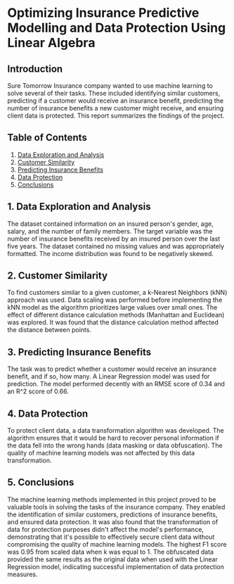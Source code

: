 # Optimizing Insurance Predictive Modelling and Data Protection Using Linear Algebra

## Introduction

Sure Tomorrow Insurance company wanted to use machine learning to solve several of their tasks. These included identifying similar customers, predicting if a customer would receive an insurance benefit, predicting the number of insurance benefits a new customer might receive, and ensuring client data is protected. This report summarizes the findings of the project.

## Table of Contents

1. [Data Exploration and Analysis](#data-exploration)
2. [Customer Similarity](#customer-similarity)
3. [Predicting Insurance Benefits](#predicting-benefits)
4. [Data Protection](#data-protection)
5. [Conclusions](#conclusions)

<a name="data-exploration"></a>
## 1. Data Exploration and Analysis

The dataset contained information on an insured person's gender, age, salary, and the number of family members. The target variable was the number of insurance benefits received by an insured person over the last five years. The dataset contained no missing values and was appropriately formatted. The income distribution was found to be negatively skewed. 

<a name="customer-similarity"></a>
## 2. Customer Similarity

To find customers similar to a given customer, a k-Nearest Neighbors (kNN) approach was used. Data scaling was performed before implementing the kNN model as the algorithm prioritizes large values over small ones. The effect of different distance calculation methods (Manhattan and Euclidean) was explored. It was found that the distance calculation method affected the distance between points. 

<a name="predicting-benefits"></a>
## 3. Predicting Insurance Benefits

The task was to predict whether a customer would receive an insurance benefit, and if so, how many. A Linear Regression model was used for prediction. The model performed decently with an RMSE score of 0.34 and an R^2 score of 0.66.

<a name="data-protection"></a>
## 4. Data Protection

To protect client data, a data transformation algorithm was developed. The algorithm ensures that it would be hard to recover personal information if the data fell into the wrong hands (data masking or data obfuscation). The quality of machine learning models was not affected by this data transformation.

<a name="conclusions"></a>
## 5. Conclusions

The machine learning methods implemented in this project proved to be valuable tools in solving the tasks of the insurance company. They enabled the identification of similar customers, predictions of insurance benefits, and ensured data protection. It was also found that the transformation of data for protection purposes didn't affect the model's performance, demonstrating that it's possible to effectively secure client data without compromising the quality of machine learning models. The highest F1 score was 0.95 from scaled data when k was equal to 1. The obfuscated data provided the same results as the original data when used with the Linear Regression model, indicating successful implementation of data protection measures.
